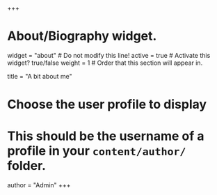 +++
# About/Biography widget.
widget = "about"  # Do not modify this line!
active = true  # Activate this widget? true/false
weight = 1  # Order that this section will appear in.

title = "A bit about me"

# Choose the user profile to display
# This should be the username of a profile in your `content/author/` folder.
author = "Admin"
+++
